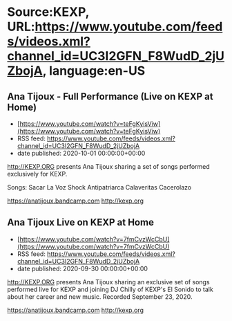 # Source:KEXP, URL:https://www.youtube.com/feeds/videos.xml?channel_id=UC3I2GFN_F8WudD_2jUZbojA, language:en-US

## Ana Tijoux - Full Performance (Live on KEXP at Home)
 - [https://www.youtube.com/watch?v=teFgKyisViw](https://www.youtube.com/watch?v=teFgKyisViw)
 - RSS feed: https://www.youtube.com/feeds/videos.xml?channel_id=UC3I2GFN_F8WudD_2jUZbojA
 - date published: 2020-10-01 00:00:00+00:00

http://KEXP.ORG presents Ana Tijoux sharing a set of songs performed exclusively for KEXP.

Songs:
Sacar La Voz
Shock
Antipatriarca
Calaveritas
Cacerolazo

https://anatijoux.bandcamp.com
http://kexp.org

## Ana Tijoux Live on KEXP at Home
 - [https://www.youtube.com/watch?v=7fmCvzWcCbU](https://www.youtube.com/watch?v=7fmCvzWcCbU)
 - RSS feed: https://www.youtube.com/feeds/videos.xml?channel_id=UC3I2GFN_F8WudD_2jUZbojA
 - date published: 2020-09-30 00:00:00+00:00

http://KEXP.ORG presents Ana Tijoux sharing an exclusive set of songs performed live for KEXP and joining DJ Chilly of KEXP's El Sonido to talk about her career and new music. Recorded September 23, 2020.

https://anatijoux.bandcamp.com
http://kexp.org

